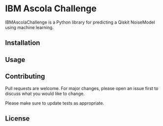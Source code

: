 # IBM Ascola Challenge

IBMAscolaChallenge is a Python library for predicting a Qiskit NoiseModel using machine learning.

## Installation

## Usage

## Contributing
Pull requests are welcome. For major changes, please open an issue first to discuss what you would like to change.

Please make sure to update tests as appropriate.

## License
